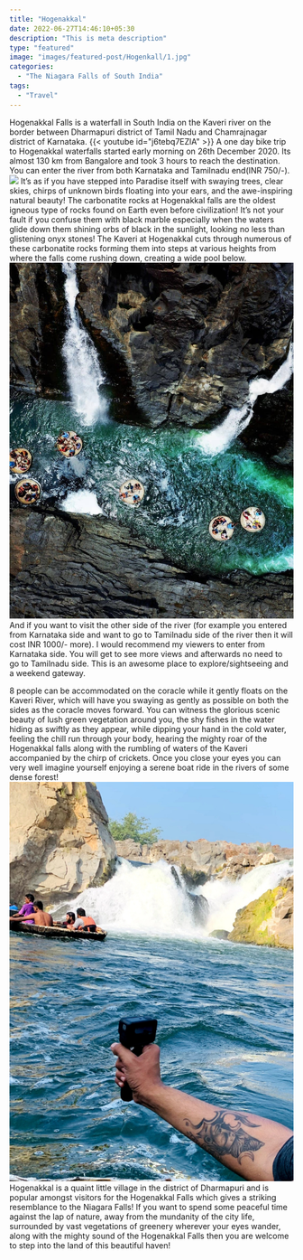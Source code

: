 ```yaml
---
title: "Hogenakkal"
date: 2022-06-27T14:46:10+05:30
description: "This is meta description"
type: "featured"
image: "images/featured-post/Hogenkall/1.jpg" 
categories:
  - "The Niagara Falls of South India"
tags:
  - "Travel"
---
```


Hogenakkal Falls is a waterfall in South India on the Kaveri river on the border between Dharmapuri district of Tamil Nadu and Chamrajnagar district of Karnataka. 
 {{< youtube id="j6tebq7EZlA" >}}
A one day bike trip to Hogenakkal waterfalls started early morning on 26th December 2020. Its almost 130 km from Bangalore and took 3 hours to reach the destination. You can enter the river from both Karnataka and Tamilnadu end(INR 750/-).
![](../../images/featured-post/Hogenkall/2.jpg)
It’s as if you have stepped into Paradise itself with swaying trees, clear skies, chirps of unknown birds floating into your ears, and the awe-inspiring natural beauty! The carbonatite rocks at Hogenakkal falls are the oldest igneous type of rocks found on Earth even before civilization! It’s not your fault if you confuse them with black marble especially when the waters glide down them shining orbs of black in the sunlight, looking no less than glistening onyx stones! The Kaveri at Hogenakkal cuts through numerous of these carbonatite rocks forming them into steps at various heights from where the falls come rushing down, creating a wide pool below.
![](../../images/featured-post/Hogenkall/3.jpg)
And if you want to visit the other side of the river (for example you entered from Karnataka side and want to go to Tamilnadu side of the river then it will cost INR 1000/- more). I would recommend my viewers to enter from Karnataka side. You will get to see more views and afterwards no need to go to Tamilnadu side. This is an awesome place to explore/sightseeing and a weekend gateway.

 8 people can be accommodated on the coracle while it gently floats on the Kaveri River, which will have you swaying as gently as possible on both the sides as the coracle moves forward. You can witness the glorious scenic beauty of lush green vegetation around you, the shy fishes in the water hiding as swiftly as they appear, while dipping your hand in the cold water, feeling the chill run through your body, hearing the mighty roar of the Hogenakkal falls along with the rumbling of waters of the Kaveri accompanied by the chirp of crickets. Once you close your eyes you can very well imagine yourself enjoying a serene boat ride in the rivers of some dense forest!
![](../../images/featured-post/Hogenkall/4.jpg)
Hogenakkal is a quaint little village in the district of Dharmapuri and is popular amongst visitors for the Hogenakkal Falls which gives a striking resemblance to the Niagara Falls! If you want to spend some peaceful time against the lap of nature, away from the mundanity of the city life, surrounded by vast vegetations of greenery wherever your eyes wander, along with the mighty sound of the Hogenakkal Falls then you are welcome to step into the land of this beautiful haven!